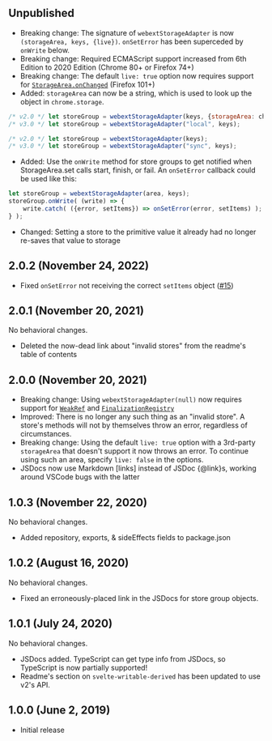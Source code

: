 ## Unpublished

- Breaking change: The signature of `webextStorageAdapter` is now `(storageArea, keys, {live})`. `onSetError` has been superceded by `onWrite` below.
- Breaking change: Required ECMAScript support increased from 6th Edition to 2020 Edition (Chrome 80+ or Firefox 74+)
- Breaking change: The default `live: true` option now requires support for [`StorageArea.onChanged`](https://developer.mozilla.org/en-US/docs/Mozilla/Add-ons/WebExtensions/API/storage/StorageArea/onChanged) (Firefox 101+)
- Added: `storageArea` can now be a string, which is used to look up the object in `chrome.storage`.
```javascript
/* v2.0 */ let storeGroup = webextStorageAdapter(keys, {storageArea: chrome.storage.local});
/* v3.0 */ let storeGroup = webextStorageAdapter("local", keys);

/* v2.0 */ let storeGroup = webextStorageAdapter(keys);
/* v3.0 */ let storeGroup = webextStorageAdapter("sync", keys);
```
- Added: Use the `onWrite` method for store groups to get notified when StorageArea.set calls start, finish, or fail. An `onSetError` callback could be used like this:
```javascript
let storeGroup = webextStorageAdapter(area, keys);
storeGroup.onWrite( (write) => {
	write.catch( ({error, setItems}) => onSetError(error, setItems) );
} );
```
- Changed: Setting a store to the primitive value it already had no longer re-saves that value to storage

## 2.0.2 (November 24, 2022)

- Fixed `onSetError` not receiving the correct `setItems` object ([#15](https://github.com/PixievoltNo1/svelte-webext-storage-adapter/issues/15))

## 2.0.1 (November 20, 2021)

No behavioral changes.

- Deleted the now-dead link about "invalid stores" from the readme's table of contents

## 2.0.0 (November 20, 2021)

- Breaking change: Using `webextStorageAdapter(null)` now requires support for [`WeakRef`](https://caniuse.com/mdn-javascript_builtins_weakref) and [`FinalizationRegistry`](https://caniuse.com/mdn-javascript_builtins_finalizationregistry)
- Improved: There is no longer any such thing as an "invalid store". A store's methods will not by themselves throw an error, regardless of circumstances.
- Breaking change: Using the default `live: true` option with a 3rd-party `storageArea` that doesn't support it now throws an error. To continue using such an area, specify `live: false` in the options.
- JSDocs now use Markdown \[links] instead of JSDoc {@link}s, working around VSCode bugs with the latter

## 1.0.3 (November 22, 2020)

No behavioral changes.

- Added repository, exports, & sideEffects fields to package.json

## 1.0.2 (August 16, 2020)

No behavioral changes.

- Fixed an erroneously-placed link in the JSDocs for store group objects.

## 1.0.1 (July 24, 2020)

No behavioral changes.

- JSDocs added. TypeScript can get type info from JSDocs, so TypeScript is now partially supported!
- Readme's section on `svelte-writable-derived` has been updated to use v2's API.

## 1.0.0 (June 2, 2019)

- Initial release